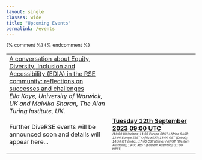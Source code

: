 ```yaml
---
layout: single
classes: wide
title: "Upcoming Events"
permalink: /events
---
```


<div class="notice notice--success" style="font-size: 0.9em !important;">
    <table>
        <tr>
            <td style="vertical-align: top;">
                <a href="/events/2023-09-12" target="_blank" rel="noopener noreferrer">A conversation about Equity, Diversity, Inclusion and Accessibility (EDIA) in the RSE community: reflections on successes and challenges</a><br/>
                <em>Ella Kaye, University of Warwick, UK and Malvika Sharan, The Alan Turing Institute, UK</em>.
            </td>
        </tr>
        <tr>
            {% comment %}
            <td style="vertical-align: top;">
                <p>Further DiveRSE events will be announced soon and details will appear here...</p>
            </td>
            {% endcomment %}
            <td style="vertical-align: top;">
                <strong><a href="https://www.timeanddate.com/worldclock/fixedtime.html?msg=A+conversation+about+EDIA+in+the+RSE+community%3A+reflections+on+successes+and+challenges&iso=20230912T09&p1=1440&ah=1" target="_blank" rel="noopener noreferrer">Tuesday 12th September 2023 09:00 UTC</a></strong><br/><em style="font-size: 0.5rem;">(10:00 UK/Ireland; 11:00 Europe CEST / Africa SAST; 12:00 Europe EEST / Africa EAT; 13:00 GST (Dubai); 14:30 IST (India); 17:00 CST(China) / AWST (Western Australia); 19:00 AEST (Eastern Australia); 21:00 NZST)</em>
            </td>
        </tr>
    </table>
</div>
